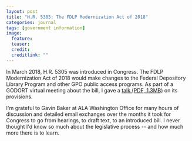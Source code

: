 ```yaml
---
layout: post
title: "H.R. 5305: The FDLP Modernization Act of 2018"
categories: journal
tags: [government information]
image:
  feature: 
  teaser: 
  credit: 
  creditlink: ""
---
```


In March 2018, H.R. 5305 was introduced in Congress. The FDLP Modernization Act of 2018 would make changes to the Federal Depository Library Program and other GPO public access programs. As part of a GODORT virtual meeting about the bill, I gave a [talk (PDF, 1.3MB)](https://github.com/sharilaster/sharilaster/blob/master/images/HR%205305.pdf) on its provisions.

I'm grateful to Gavin Baker at ALA Washington Office for many hours of discussion and detailed email exchanges over the months it took for Congress to go from hearings, to draft text, to an introduced bill. I never thought I'd know so much about the legislative process -- and how much more there is to learn. 
